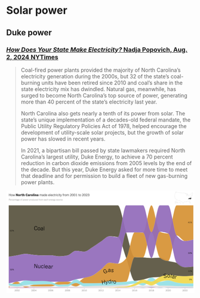 # Solar power

## Duke power

### [_How Does Your State Make Electricity?_ Nadja Popovich, Aug. 2, 2024 NYTimes](https://www.nytimes.com/interactive/2024/08/02/climate/electricity-generation-us-states.html) 

> Coal-fired power plants provided the majority of North Carolina’s electricity generation during the 2000s, but 32 of the state’s coal-burning units have been retired since 2010 and coal’s share in the state electricity mix has dwindled. Natural gas, meanwhile, has surged to become North Carolina’s top source of power, generating more than 40 percent of the state’s electricity last year.
>
> North Carolina also gets nearly a tenth of its power from solar. The state’s unique implementation of a decades-old federal mandate, the Public Utility Regulatory Policies Act of 1978, helped encourage the development of utility-scale solar projects, but the growth of solar power has slowed in recent years.
>
> In 2021, a bipartisan bill passed by state lawmakers required North Carolina’s largest utility, Duke Energy, to achieve a 70 percent reduction in carbon dioxide emissions from 2005 levels by the end of the decade. But this year, Duke Energy asked for more time to meet that deadline and for permission to build a fleet of new gas-burning power plants.

![Chart of power production](./_Assets/NYTimes-NCPower.png)
